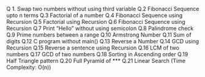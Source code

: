 Q 1. Swap two numbers without using third variable
Q.2 Fibonacci Sequence upto  n terms
Q.3 Factorial of a number
Q.4 Fibonacci Sequence using Recursion
Q.5 Factorial using Recursion
Q.6 Fibonacci Sequence using Recursion
Q.7 Print “Hello” without using semicolon 
Q.8 Palindrome check
Q.9 Prime numbers between a range 
Q.10 Armstrong Number 
Q.11 Sum of digits
Q.12 C program without main()
Q.13 Reverse a Number 
Q.14 GCD using Recursion
Q.15 Reverse a sentence using Recursion
Q.16 LCM of two numbers
Q.17 GCD of two numbers
Q.18 Sorting in Ascending order
Q.19 Half Triangle pattern
Q.20 Full Pyramid of ***
Q.21 Linear Search (Time Complexity: O(n))
